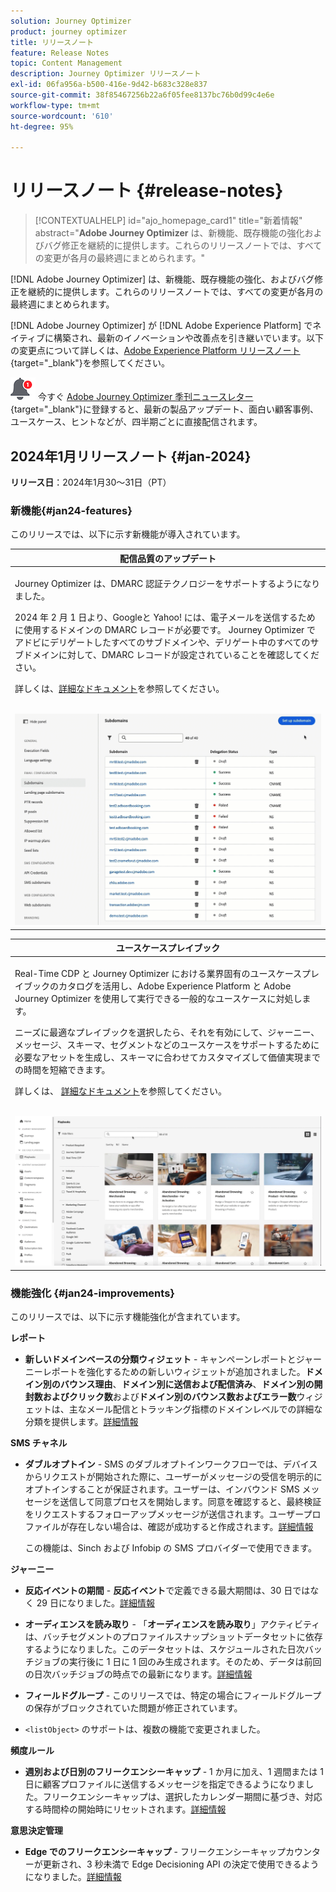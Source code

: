 ```yaml
---
solution: Journey Optimizer
product: journey optimizer
title: リリースノート
feature: Release Notes
topic: Content Management
description: Journey Optimizer リリースノート
exl-id: 06fa956a-b500-416e-9d42-b683c328e837
source-git-commit: 38f85467256b22a6f05fee8137bc76b0d99c4e6e
workflow-type: tm+mt
source-wordcount: '610'
ht-degree: 95%

---
```


# リリースノート {#release-notes}

>[!CONTEXTUALHELP]
>id="ajo_homepage_card1"
>title="新着情報"
>abstract="**Adobe Journey Optimizer** は、新機能、既存機能の強化およびバグ修正を継続的に提供します。これらのリリースノートでは、すべての変更が各月の最終週にまとめられます。"

[!DNL Adobe Journey Optimizer] は、新機能、既存機能の強化、およびバグ修正を継続的に提供します。これらのリリースノートでは、すべての変更が各月の最終週にまとめられます。

[!DNL Adobe Journey Optimizer] が [!DNL Adobe Experience Platform] でネイティブに構築され、最新のイノベーションや改善点を引き継いでいます。以下の変更点について詳しくは、[Adobe Experience Platform リリースノート](https://experienceleague.adobe.com/docs/experience-platform/release-notes/latest.html?lang=ja){target="_blank"}を参照してください。

![ニュースレター](../assets/do-not-localize/nl-icon.png) 今すぐ [Adobe Journey Optimizer 季刊ニュースレター](https://www.adobe.com/subscription/Adobe_Journey_Optimizer_NL.html){target="_blank"}に登録すると、最新の製品アップデート、面白い顧客事例、ユースケース、ヒントなどが、四半期ごとに直接配信されます。

## 2024年1月リリースノート {#jan-2024}

**リリース日**：2024年1月30～31日（PT）

### 新機能{#jan24-features}

このリリースでは、以下に示す新機能が導入されています。

<table>
<thead>
<tr>
<th><strong>配信品質のアップデート</strong><br/></th>
</tr>
</thead>
<tbody>
<tr>
<td>
<p>Journey Optimizer は、DMARC 認証テクノロジーをサポートするようになりました。</p>
<p>2024 年 2 月 1 日より、Googleと Yahoo! には、電子メールを送信するために使用するドメインの DMARC レコードが必要です。 Journey Optimizer でアドビにデリゲートしたすべてのサブドメインや、デリゲート中のすべてのサブドメインに対して、DMARC レコードが設定されていることを確認してください。</p>
<p>詳しくは、<a href="../configuration/dmarc-record-update.md">詳細なドキュメント</a>を参照してください。</p>
<br/><img src="assets/do-not-localize/dmarc.gif"/>
</tr>
</tbody>
</table>

<table>
<thead>
<tr>
<th><strong>ユースケースプレイブック</strong><br/></th>
</tr>
</thead>
<tbody>
<tr>
<td>
<p>Real-Time CDP と Journey Optimizer における業界固有のユースケースプレイブックのカタログを活用し、Adobe Experience Platform と Adobe Journey Optimizer を使用して実行できる一般的なユースケースに対処します。</p><p>ニーズに最適なプレイブックを選択したら、それを有効にして、ジャーニー、メッセージ、スキーマ、セグメントなどのユースケースをサポートするために必要なアセットを生成し、スキーマに合わせてカスタマイズして価値実現までの時間を短縮できます。</p>
<p>詳しくは、 <a href="../start/playbooks.md">詳細なドキュメント</a>を参照してください。</p>
<br/><img src="assets/do-not-localize/playbooks.gif"/>
</tr>
</tbody>
</table>

### 機能強化 {#jan24-improvements}

このリリースでは、以下に示す機能強化が含まれています。

**レポート**

* **新しいドメインベースの分類ウィジェット** - キャンペーンレポートとジャーニーレポートを強化するための新しいウィジェットが追加されました。**ドメイン別のバウンス理由**、**ドメイン別に送信および配信済み**、**ドメイン別の開封数およびクリック数**&#x200B;および&#x200B;**ドメイン別のバウンス数およびエラー数**&#x200B;ウィジェットは、主なメール配信とトラッキング指標のドメインレベルでの詳細な分類を提供します。[詳細情報](../reports/channel-report.md)

**SMS チャネル**

* **ダブルオプトイン** - SMS のダブルオプトインワークフローでは、デバイスからリクエストが開始された際に、ユーザーがメッセージの受信を明示的にオプトインすることが保証されます。ユーザーは、インバウンド SMS メッセージを送信して同意プロセスを開始します。同意を確認すると、最終検証をリクエストするフォローアップメッセージが送信されます。ユーザープロファイルが存在しない場合は、確認が成功すると作成されます。[詳細情報](../sms/sms-configuration.md#create-api)

  この機能は、Sinch および Infobip の SMS プロバイダーで使用できます。

**ジャーニー**

* **反応イベントの期間** - **反応イベント**&#x200B;で定義できる最大期間は、30 日ではなく 29 日になりました。[詳細情報](../building-journeys/reaction-events.md)

<!--* **Date filters** - You can now use custom dates to filter the journeys inventory, in addition to the existing predefined date filters. This allows you to refine the list by displaying journeys published on a specific date, within a particular month, throughout an entire year, or within specified time ranges. [Learn more](../building-journeys/journey-gs.md#filter)-->

* **オーディエンスを読み取り** - 「**オーディエンスを読み取り**」アクティビティは、バッチセグメントのプロファイルスナップショットデータセットに依存するようになりました。このデータセットは、スケジュールされた日次バッチジョブの実行後に 1 日に 1 回のみ生成されます。そのため、データは前回の日次バッチジョブの時点での最新になります。[詳細情報](../building-journeys/read-audience.md)

* **フィールドグループ** - このリリースでは、特定の場合にフィールドグループの保存がブロックされていた問題が修正されています。

* `<listObject>` のサポートは、複数の機能で変更されました。

**頻度ルール**

* **週別および日別のフリークエンシーキャップ** - 1 か月に加え、1 週間または 1 日に顧客プロファイルに送信するメッセージを指定できるようになりました。フリークエンシーキャップは、選択したカレンダー期間に基づき、対応する時間枠の開始時にリセットされます。[詳細情報](../configuration/frequency-rules.md#create-new-rule)

**意思決定管理**

* **Edge でのフリークエンシーキャップ** - フリークエンシーキャップカウンターが更新され、3 秒未満で Edge Decisioning API の決定で使用できるようになりました。[詳細情報](../offers/api-reference/offer-delivery-api/start-offer-delivery-apis.md)